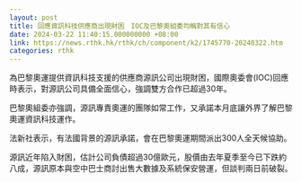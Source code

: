```yaml
---
layout: post
title: 回應資訊科技供應商出現財困　IOC及巴黎奧組委均稱對其有信心
date: 2024-03-22 11:40:15.000000000 +08:00
link: https://news.rthk.hk/rthk/ch/component/k2/1745770-20240322.htm
categories: rthk
---
```


為巴黎奧運提供資訊科技支援的供應商源訊公司出現財困，國際奧委會(IOC)回應時表示，對源訊公司具備全面信心，強調雙方合作已超過30年。

巴黎奧組委亦強調，源訊專責奧運的團隊如常工作，又承諾本月底讓外界了解巴黎奧運資訊科技運作。

法新社表示，有法國背景的源訊承諾，會在巴黎奧運期間派出300人全天候協助。

源訊近年陷入財困，估計公司負債超過30億歐元，股價由去年夏季至今已下跌約八成，源訊原本與空中巴士商討出售大數據及系統保安營運，但談判兩日前破裂。

